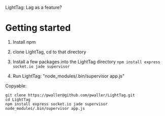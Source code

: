 LightTag: Lag as a feature?

Getting started
===============

1) Install npm

2) clone LightTag, cd to that directory

3) Install a few packages into the LightTag directory `npm install express socket.io jade supervisor`

4) Run LightTag: "node_modules/.bin/supervisor app.js"

Copyable:

    git clone https://pwaller@github.com/pwaller/LightTag.git
    cd LightTag
    npm install express socket.io jade supervisor
    node_modules/.bin/supervisor app.js
